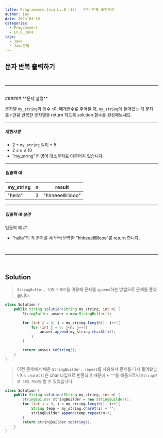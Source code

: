 ```yaml
---
title: Programmers Java Lv.0 (15) - 문자 반복 출력하기
author: jay
date: 2024-03-30
categories:
  - Programmers
  - Lv.0_Java
tags:
  - Java
  - Java문법
---
```

## **문자 반복 출력하기**

<br />

---

<br/>
###### **문제 설명**

문자열 `my_string`과 정수 `n`이 매개변수로 주어질 때, `my_string`에 들어있는 각 문자를 `n`만큼 반복한 문자열을 return 하도록 solution 함수를 완성해보세요.

---

##### **제한사항**

- 2 ≤ `my_string` 길이 ≤ 5
- 2 ≤ `n` ≤ 10
- "my_string"은 영어 대소문자로 이루어져 있습니다.

---

##### **입출력 예**

|my_string|n|result|
|---|---|---|
|"hello"|3|"hhheeellllllooo"|

---

##### **입출력 예 설명**

입출력 예 #1

- "hello"의 각 문자를 세 번씩 반복한 "hhheeellllllooo"를 return 합니다.

<br />

---

<br/>

## Solution

> `StringBuffer, 이중 반복문`을 이용해 문자를 `append`하는 방법으로 문제를 풀었습니다.

```java
class Solution {
    public String solution(String my_string, int n) {
        StringBuffer answer = new StringBuffer();
        
        for (int i = 0; i < my_string.length(); i++){
            for (int j = 0; j<n; j++){
                answer.append(my_string.charAt(i));    
            }
        }
        
        return answer.toString();
    }
}
```

> 이전 문제에서 배운 `StringBuilder, repeat`를 사용해서 문제를 다시 풀어봤습니다. `charAt()`은 char 타입으로 반환되기 때문에 `+ ""`를 해줌으로써 `String으로 타입 캐스팅` 할 수 있었습니다.

```java
class Solution {
    public String solution(String my_string, int n) {
        StringBuilder stringBuilder = new StringBuilder();
        for (int i = 0; i < my_string.length(); i++){
            String temp = my_string.charAt(i) + "";
            stringBuilder.append(temp.repeat(n));
        }
        return stringBuilder.toString();
    }
}
```